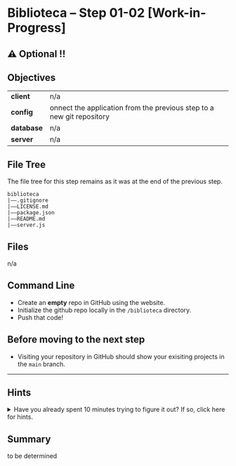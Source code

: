 # Biblioteca – Step 01-02 [Work-in-Progress]
## ⚠️ Optional !!

## Objectives
|              |                                                                           |
|:------------ | :------------------------------------------------------------------------ |
| **client**   | n/a                                                                       |
| **config**   | onnect the application from the previous step to a new git repository     |
| **database** | n/a                                                                       |
| **server**   | n/a                                                                       |

## File Tree
The file tree for this step remains as it was at the end of the previous step.
```
biblioteca
|––.gitignore
|––LICENSE.md
|––package.json
|––README.md
|––server.js
```

## Files
n/a

## Command Line
* Create an __empty__ repo in GitHub using the website.
* Initialize the github repo locally in the `/biblioteca` directory.
* Push that code!

## Before moving to the next step
* Visiting your repository in GitHub should show your exisiting projects in the `main` branch.

___

## Hints
<details>
  <summary>Have you already spent 10 minutes trying to figure it out? If so, click here for hints.</summary>

After you create an __empty__ repository in GitHub, follow the provided instructions for initializing and pushing your code.   
```bash
git init
git add *
git commit -m "first commit"
git branch -M main
git remote add origin https://github.com/<your repo here>.git
git push -u origin main
```      
</details>

## Summary
to be determined
